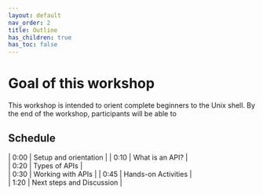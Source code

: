 ```yaml
---
layout: default
nav_order: 2
title: Outline
has_children: true
has_toc: false
---
```

# Goal of this workshop

This workshop is intended to orient complete beginners to the Unix shell. By the end of the workshop, participants will be able to

## Schedule

| 0:00 | Setup and orientation |
| 0:10  | What is an API? |     
| 0:20  | Types of APIs  |  
| 0:30 | Working with APIs |
| 0:45 | Hands-on Activities |     
| 1:20 | Next steps and Discussion |
